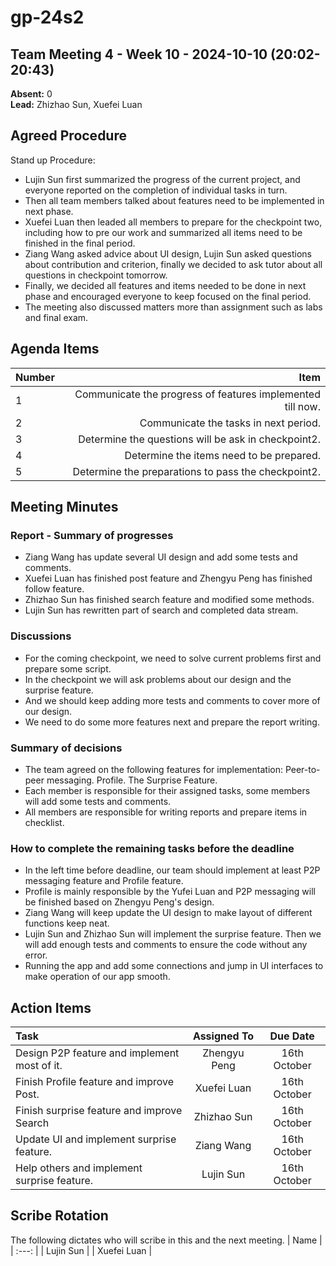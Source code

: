 # gp-24s2

## Team Meeting 4 - Week 10 - 2024-10-10 (20:02-20:43)
**Absent:** 0
<br>
**Lead:** Zhizhao Sun, Xuefei Luan

## Agreed Procedure
Stand up Procedure: 
- Lujin Sun first summarized the progress of the current project, and everyone reported on the completion of individual tasks in turn.
- Then all team members talked about features need to be implemented in next phase.
- Xuefei Luan then leaded all members to prepare for the checkpoint two, including how to pre our work and summarized all items need to be finished in the final period. 
- Ziang Wang asked advice about UI design, Lujin Sun asked questions about contribution and criterion, finally we decided to ask tutor about all questions in checkpoint tomorrow.
- Finally, we decided all features and items needed to be done in next phase and encouraged everyone to keep focused on the final period.
- The meeting also discussed matters more than assignment such as labs and final exam.


## Agenda Items
| Number |                        Item                                |
|:-------|-----------------------------------------------------------:|
| 1      |Communicate the progress of features implemented till now.  |
| 2      |Communicate the tasks in next period.                       |
| 3      |Determine the questions will be ask in checkpoint2.         |
| 4      |Determine the items need to be prepared.                    |
| 5      |Determine the preparations to pass the checkpoint2.         |

## Meeting Minutes

### Report - Summary of progresses
- Ziang Wang has update several UI design and add some tests and comments.
- Xuefei Luan has finished post feature and Zhengyu Peng has finished follow feature.
- Zhizhao Sun has finished search feature and modified some methods.
- Lujin Sun has rewritten part of search and completed data stream.

### Discussions
- For the coming checkpoint, we need to solve current problems first and prepare some script.
- In the checkpoint we will ask problems about our design and the surprise feature.
- And we should keep adding more tests and comments to cover more of our design. 
- We need to do some more features next and prepare the report writing.

### Summary of decisions
- The team agreed on the following features for implementation: Peer-to-peer messaging.  Profile. The Surprise Feature.
- Each member is responsible for their assigned tasks, some members will add some tests and comments.
- All members are responsible for writing reports and prepare items in checklist. 

### How to complete the remaining tasks before the deadline
- In the left time before deadline, our team should implement at least P2P messaging feature and Profile feature.
- Profile is mainly responsible by the Yufei Luan and P2P messaging will be finished based on Zhengyu Peng's design.
- Ziang Wang will keep update the UI design to make layout of different functions keep neat.
- Lujin Sun and Zhizhao Sun will implement the surprise feature. Then we will add enough tests and comments to ensure the code without any error.
- Running the app and add some connections and jump in UI interfaces to make operation of our app smooth.


## Action Items
| Task                                         | Assigned To  |   Due Date   |
|:---------------------------------------------|:------------:|:------------:|
| Design P2P feature and implement most of it. | Zhengyu Peng | 16th October |
| Finish Profile feature and improve Post.     | Xuefei Luan  | 16th October |
| Finish surprise feature and improve Search   | Zhizhao Sun  | 16th October |
| Update UI and implement surprise feature.    |  Ziang Wang  | 16th October |
| Help others and implement surprise feature.  |  Lujin Sun   | 16th October |



## Scribe Rotation
The following dictates who will scribe in this and the next meeting.
| Name |
| :---: |
| Lujin Sun  |
| Xuefei Luan |